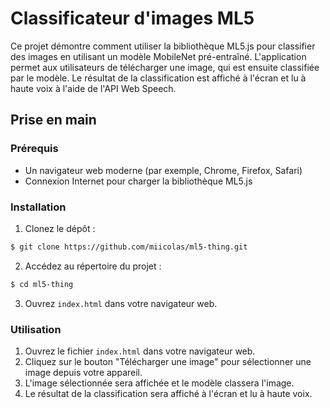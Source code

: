 # Classificateur d'images ML5

Ce projet démontre comment utiliser la bibliothèque ML5.js pour classifier des images en utilisant un modèle MobileNet pré-entraîné. L'application permet aux utilisateurs de télécharger une image, qui est ensuite classifiée par le modèle. Le résultat de la classification est affiché à l'écran et lu à haute voix à l'aide de l'API Web Speech.

## Prise en main

### Prérequis

- Un navigateur web moderne (par exemple, Chrome, Firefox, Safari)
- Connexion Internet pour charger la bibliothèque ML5.js

### Installation

1. Clonez le dépôt :

```sh
$ git clone https://github.com/miicolas/ml5-thing.git
```

2. Accédez au répertoire du projet :

```sh
$ cd ml5-thing
```
3. Ouvrez `index.html` dans votre navigateur web.

### Utilisation

1. Ouvrez le fichier `index.html` dans votre navigateur web.
2. Cliquez sur le bouton "Télécharger une image" pour sélectionner une image depuis votre appareil.
3. L'image sélectionnée sera affichée et le modèle classera l'image.
4. Le résultat de la classification sera affiché à l'écran et lu à haute voix.

